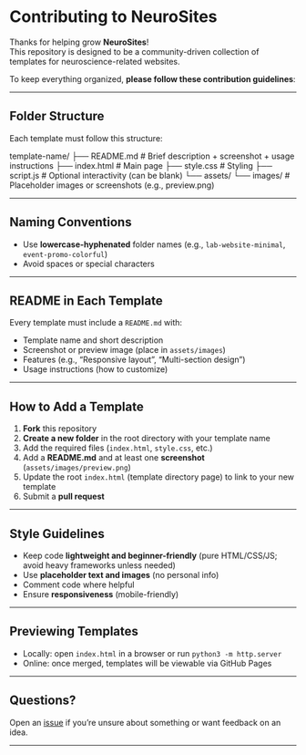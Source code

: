 # Contributing to NeuroSites

Thanks for helping grow **NeuroSites**!  
This repository is designed to be a community-driven collection of templates for neuroscience-related websites.

To keep everything organized, **please follow these contribution guidelines**:

---

## Folder Structure

Each template must follow this structure:

template-name/
├── README.md # Brief description + screenshot + usage instructions
├── index.html # Main page
├── style.css # Styling
├── script.js # Optional interactivity (can be blank)
└── assets/
└── images/ # Placeholder images or screenshots (e.g., preview.png)

---

## Naming Conventions

- Use **lowercase-hyphenated** folder names (e.g., `lab-website-minimal`, `event-promo-colorful`)
- Avoid spaces or special characters

---

## README in Each Template

Every template must include a `README.md` with:

- Template name and short description
- Screenshot or preview image (place in `assets/images`)
- Features (e.g., “Responsive layout”, “Multi-section design”)
- Usage instructions (how to customize)

---

## How to Add a Template

1. **Fork** this repository
2. **Create a new folder** in the root directory with your template name
3. Add the required files (`index.html`, `style.css`, etc.)
4. Add a **README.md** and at least one **screenshot** (`assets/images/preview.png`)
5. Update the root `index.html` (template directory page) to link to your new template
6. Submit a **pull request**

---

## Style Guidelines

- Keep code **lightweight and beginner-friendly** (pure HTML/CSS/JS; avoid heavy frameworks unless needed)
- Use **placeholder text and images** (no personal info)
- Comment code where helpful
- Ensure **responsiveness** (mobile-friendly)

---

## Previewing Templates

- Locally: open `index.html` in a browser or run `python3 -m http.server`
- Online: once merged, templates will be viewable via GitHub Pages

---

## Questions?

Open an [issue](../../issues) if you’re unsure about something or want feedback on an idea.

---
